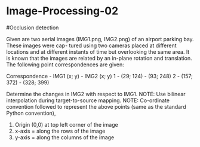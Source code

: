 # Image-Processing-02

#Occlusion detection

Given are two aerial images (IMG1.png, IMG2.png) of an airport parking bay. These images were cap-
tured using two cameras placed at different locations and at different instants of time but overlooking
the same area. It is known that the images are related by an in-plane rotation and translation.
The following point correspondences are given:

Correspondence   -  IMG1 (x; y)   -  IMG2 (x; y)
     1           -  (29; 124)     -  (93; 248)
     2           -   (157; 372)   -   (328; 399)
     
Determine the changes in IMG2 with respect to IMG1.
NOTE: Use bilinear interpolation during target-to-source mapping.
NOTE: Co-ordinate convention followed to represent the above points (same as the standard Python
convention),
1. Origin (0,0) at top left corner of the image
2. x-axis = along the rows of the image
3. y-axis = along the columns of the image
